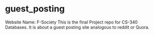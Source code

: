# guest_posting
Website Name: F-Society
This is the final Project repo for CS-340 Databases. It is about a guest posting site analogous to reddit or Quora.
